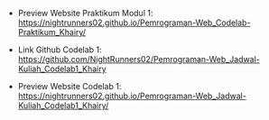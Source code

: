 - Preview Website Praktikum Modul 1: https://nightrunners02.github.io/Pemrograman-Web_Codelab-Praktikum_Khairy/

- Link Github Codelab 1: https://github.com/NightRunners02/Pemrograman-Web_Jadwal-Kuliah_Codelab1_Khairy
-  Preview Website Codelab 1: https://nightrunners02.github.io/Pemrograman-Web_Jadwal-Kuliah_Codelab1_Khairy/
